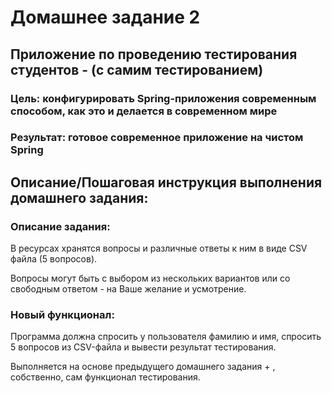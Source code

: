 # Домашнее задание 2
## Приложение по проведению тестирования студентов - (с самим тестированием)

### Цель: конфигурировать Spring-приложения современным способом, как это и делается в современном мире

### Результат: готовое современное приложение на чистом Spring


## Описание/Пошаговая инструкция выполнения домашнего задания:

### Описание задания:


В ресурсах хранятся вопросы и различные ответы к ним в виде CSV файла (5 вопросов).

Вопросы могут быть с выбором из нескольких вариантов или со свободным ответом - на Ваше желание и усмотрение.


### Новый функционал:


Программа должна спросить у пользователя фамилию и имя, спросить 5 вопросов из CSV-файла и вывести результат тестирования.


Выполняется на основе предыдущего домашнего задания + , собственно, сам функционал тестирования.